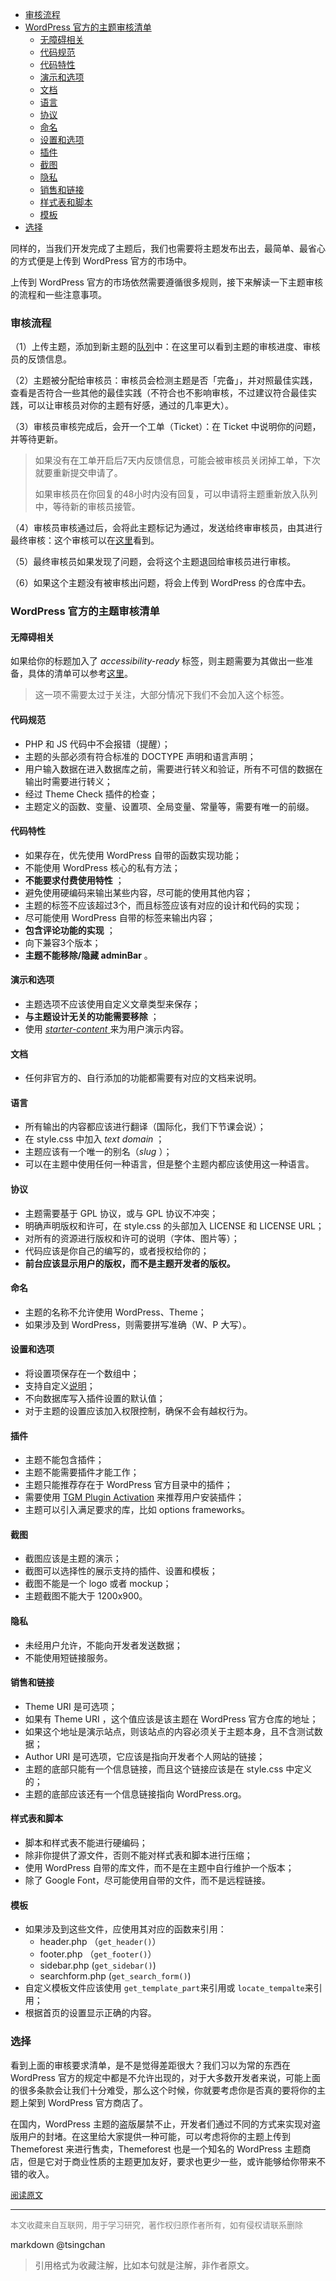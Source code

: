 <!-- TOC -->

- [审核流程](#审核流程)
- [WordPress 官方的主题审核清单](#wordpress-官方的主题审核清单)
    - [无障碍相关](#无障碍相关)
    - [代码规范](#代码规范)
    - [代码特性](#代码特性)
    - [演示和选项](#演示和选项)
    - [文档](#文档)
    - [语言](#语言)
    - [协议](#协议)
    - [命名](#命名)
    - [设置和选项](#设置和选项)
    - [插件](#插件)
    - [截图](#截图)
    - [隐私](#隐私)
    - [销售和链接](#销售和链接)
    - [样式表和脚本](#样式表和脚本)
    - [模板](#模板)
- [选择](#选择)

<!-- /TOC -->

同样的，当我们开发完成了主题后，我们也需要将主题发布出去，最简单、最省心的方式便是上传到 WordPress 官方的市场中。

上传到 WordPress 官方的市场依然需要遵循很多规则，接下来解读一下主题审核的流程和一些注意事项。

### 审核流程

（1）上传主题，添加到新主题的[队列](https://themes.trac.wordpress.org/query?priority=new+theme&status=new&status=reviewing&priority=previously+reviewed&keywords=!~child-theme&col=id&col=summary&col=status&col=time&col=changetime&col=rep)中：在这里可以看到主题的审核进度、审核员的反馈信息。

（2）主题被分配给审核员：审核员会检测主题是否「完备」，并对照最佳实践，查看是否符合一些其他的最佳实践（不符合也不影响审核，不过建议符合最佳实践，可以让审核员对你的主题有好感，通过的几率更大）。

（3）审核员审核完成后，会开一个工单（Ticket）：在 Ticket 中说明你的问题，并等待更新。

> 如果没有在工单开启后7天内反馈信息，可能会被审核员关闭掉工单，下次就要重新提交申请了。
> 
> 如果审核员在你回复的48小时内没有回复，可以申请将主题重新放入队列中，等待新的审核员接管。

（4）审核员审核通过后，会将此主题标记为通过，发送给终审审核员，由其进行最终审核：这个审核可以在[这里](https://themes.trac.wordpress.org/report/24)看到。

（5）最终审核员如果发现了问题，会将这个主题退回给审核员进行审核。

（6）如果这个主题没有被审核出问题，将会上传到 WordPress 的仓库中去。

### WordPress 官方的主题审核清单

#### 无障碍相关

如果给你的标题加入了 *accessibility-ready*  标签，则主题需要为其做出一些准备，具体的清单可以参考[这里](https://make.wordpress.org/themes/handbook/review/accessibility/)。

> 这一项不需要太过于关注，大部分情况下我们不会加入这个标签。

#### 代码规范

- PHP 和 JS 代码中不会报错（提醒）；
- 主题的头部必须有符合标准的 DOCTYPE 声明和语言声明；
- 用户输入数据在进入数据库之前，需要进行转义和验证，所有不可信的数据在输出时需要进行转义；
- 经过 Theme Check 插件的检查；
- 主题定义的函数、变量、设置项、全局变量、常量等，需要有唯一的前缀。

#### 代码特性

- 如果存在，优先使用 WordPress 自带的函数实现功能；
- 不能使用 WordPress 核心的私有方法；
- **不能要求付费使用特性** ；
- 避免使用硬编码来输出某些内容，尽可能的使用其他内容；
- 主题的标签不应该超过3个，而且标签应该有对应的设计和代码的实现；
- 尽可能使用 WordPress 自带的标签来输出内容；
- **包含评论功能的实现** ；
- 向下兼容3个版本；
- **主题不能移除/隐藏 adminBar** 。

#### 演示和选项

- 主题选项不应该使用自定义文章类型来保存；
- **与主题设计无关的功能需要移除** ；
- 使用 [*starter-content* ](https://make.wordpress.org/core/2016/11/30/starter-content-for-themes-in-4-7/) 来为用户演示内容。

#### 文档

- 任何非官方的、自行添加的功能都需要有对应的文档来说明。

#### 语言

- 所有输出的内容都应该进行翻译（国际化，我们下节课会说）；
- 在 style.css 中加入 *text domain* ；
- 主题应该有一个唯一的别名（*slug* ）；
- 可以在主题中使用任何一种语言，但是整个主题内都应该使用这一种语言。

#### 协议

- 主题需要基于 GPL 协议，或与 GPL 协议不冲突；
- 明确声明版权和许可，在 style.css 的头部加入 LICENSE 和 LICENSE URL；
- 对所有的资源进行版权和许可的说明（字体、图片等）；
- 代码应该是你自己的编写的，或者授权给你的；
- **前台应该显示用户的版权，而不是主题开发者的版权。**

#### 命名

- 主题的名称不允许使用 WordPress、Theme；
- 如果涉及到 WordPress，则需要拼写准确（W、P 大写）。

#### 设置和选项

- 将设置项保存在一个数组中；
- 支持自定义[说明](https://make.wordpress.org/themes/2015/04/22/details-on-the-new-theme-settings-customizer-guideline/)；
- 不向数据库写入插件设置的默认值；
- 对于主题的设置应该加入权限控制，确保不会有越权行为。

#### 插件

- 主题不能包含插件；
- 主题不能需要插件才能工作；
- 主题只能推荐存在于 WordPress 官方目录中的插件；
- 需要使用 [TGM Plugin Activation](http://tgmpluginactivation.com/) 来推荐用户安装插件；
- 主题可以引入满足要求的库，比如 options frameworks。

#### 截图

- 截图应该是主题的演示；
- 截图可以选择性的展示支持的插件、设置和模板；
- 截图不能是一个 logo 或者 mockup；
- 主题截图不能大于 1200x900。

#### 隐私

- 未经用户允许，不能向开发者发送数据；
- 不能使用短链接服务。

#### 销售和链接

- Theme URI 是可选项；
- 如果有 Theme URI ，这个值应该是该主题在 WordPress 官方仓库的地址；
- 如果这个地址是演示站点，则该站点的内容必须关于主题本身，且不含测试数据；
- Author URI 是可选项，它应该是指向开发者个人网站的链接；
- 主题的底部只能有一个信息链接，而且这个链接应该是在 style.css 中定义的；
- 主题的底部应该还有一个信息链接指向 WordPress.org。

#### 样式表和脚本

- 脚本和样式表不能进行硬编码；
- 除非你提供了源文件，否则不能对样式表和脚本进行压缩；
- 使用 WordPress 自带的库文件，而不是在主题中自行维护一个版本；
- 除了 Google Font，尽可能使用自带的文件，而不是远程链接。

#### 模板

- 如果涉及到这些文件，应使用其对应的函数来引用：
  - header.php （`get_header()`）
  - footer.php （`get_footer()`）
  - sidebar.php (`get_sidebar()`)
  - searchform.php (`get_search_form()`)
- 自定义模板文件应该使用 `get_template_part`来引用或 `locate_tempalte`来引用；
- 根据首页的设置显示正确的内容。

### 选择

看到上面的审核要求清单，是不是觉得差距很大？我们习以为常的东西在 WordPress 官方的规定中都是不允许出现的，对于大多数开发者来说，可能上面的很多条款会让我们十分难受，那么这个时候，你就要考虑你是否真的要将你的主题上架到 WordPress 官方商店了。

在国内，WordPress 主题的盗版屡禁不止，开发者们通过不同的方式来实现对盗版用户的封堵。在这里给大家提供一种可能，可以考虑将你的主题上传到 Themeforest 来进行售卖，Themeforest 也是一个知名的 WordPress 主题商店，但是它对于商业性质的主题更加友好，要求也更少一些，或许能够给你带来不错的收入。

<font size=2 color=grey>[阅读原文](https://www.easywpbook.com/theme/uploads.html)</font>


----
<font size=2 color='grey'>本文收藏来自互联网，用于学习研究，著作权归原作者所有，如有侵权请联系删除</font>

markdown @tsingchan 

> 引用格式为收藏注解，比如本句就是注解，非作者原文。
